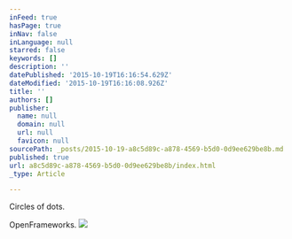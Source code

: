 ```yaml
---
inFeed: true
hasPage: true
inNav: false
inLanguage: null
starred: false
keywords: []
description: ''
datePublished: '2015-10-19T16:16:54.629Z'
dateModified: '2015-10-19T16:16:08.926Z'
title: ''
authors: []
publisher:
  name: null
  domain: null
  url: null
  favicon: null
sourcePath: _posts/2015-10-19-a8c5d89c-a878-4569-b5d0-0d9ee629be8b.md
published: true
url: a8c5d89c-a878-4569-b5d0-0d9ee629be8b/index.html
_type: Article

---
```

Circles of dots.

OpenFrameworks.
![](https://the-grid-user-content.s3-us-west-2.amazonaws.com/ff2dc6b9-05a2-4329-b565-8b2214a7787a.png)